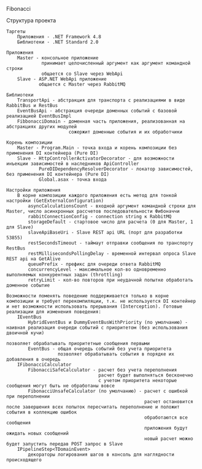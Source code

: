 Fibonacci

Структура проекта

    Таргеты
        Приложения - .NET Framework 4.8
        Библиотеки - .NET Standard 2.0

    Приложения
        Master - консольное приложение
                 принимает целочисленный аргумент как аргумент командной строки
                 общается со Slave через WebApi
        Slave - ASP.NET WebApi приложение
                общается с Master через RabbitMQ

    Библиотеки
        TransportApi - абстракция для транспорта c реализациями в виде RabbitBus и RestBus
        EventBusApi - абстракция очереди доменных событий с базовой реализацией EventBusImpl
        FibbonacciDomain - доменная часть приложения, реализованная на абстракциях других модулей
                           сожержит доменные события и их обработчики

    Корень композиции
        Master - Program.Main - точка входа и корень композиции без применения DI контейнера (Pure DI)
        Slave - HttpControllerActivatorDecorator - для возможности инъекции зависимостей в наследников ApiController
                PureDIDependencyResolverDecorator - локатор зависимостей, без применения DI контейнера (Pure DI)
                Global.asax - точка входа

    Настройки приложения
        В корне композиции каждого приложения есть метод для тонкой настройки (GetExternalConfiguration)
            asyncCalculationsCount - входной аргумент командной строки для Master, число асинхронных рассчетов последовательности Фибоначчи
            rabbitConnectionConfig - connection string к RabbitMQ
            storageDefault - стартовое число для расчета (0 для Master, 1 для Slave)
            slaveApiBaseUri - Slave REST api URL (порт для разработки 53855)
            restSecondsTimeout - таймаут отправки сообщения по транспорту RestBus
            restMillisecondsPollingDelay - временной интервал опроса Slave REST api на GetAlive
            queuePrefix - префикс для очереди ответа RabbitMQ
            concurrencyLevel - максимальное кол-во одновременно выполняемых конкурентных задач (throttling)
            retryLimit - кол-во повторов при неудачной попытке обработать доменное событие

    Возможности поменять поведение поддерживается только в корне композиции и требует перекомпиляции, т.к. не используется DI контейнер и нет возможности использовать прерывания (Interception). Готовые реализации для изменения поведения:
        IEventBus
            HybridEventBus и DummyEventBusWithPriority (по умолчанию) - наивная реализация очереди событий с приоритетом (без использования двоичной кучи)
                                                                        позволяет обрабатывать приоритетные сообщения первыми
            EventBus - общая очередь событий без учета приоритета
                       позволяет обрабатывать события в порядке их добавления в очередь
        IFibonacciCalculator
            FibonacciSafeCalculator - расчет без учета переполнения
                                      расчет будет выполняться бесконечно
                                      с учетом приоритета некоторые сообщения могут быть не обработаны вовсе
            FibonacciUnsafeCalculator (по умолчанию) - расчет с ошибкой при переполнении
                                                       расчет остановится после завершения всех попыток пересчитать переполнение и положит события в коллекцию ошибок
                                                       обработаются все сообщения
                                                       приложения будут ожидать новых сообщений
                                                       новый расчет можно будет запустить передав POST запрос в Slave
        IPipelineStep<TDomainEvent>
            декораторы логирования шагов в консоль для наглядности происходящего
